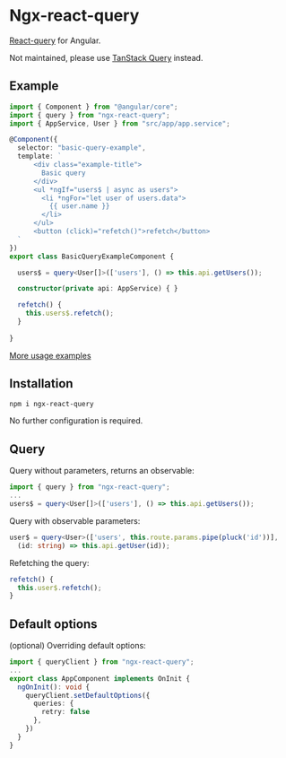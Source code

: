 # Ngx-react-query

[React-query](https://tanstack.com/query) for Angular.

Not maintained, please use [TanStack Query](https://tanstack.com/query/latest/docs/framework/angular/overview) instead.

## Example

```ts
import { Component } from "@angular/core";
import { query } from "ngx-react-query";
import { AppService, User } from "src/app/app.service";

@Component({
  selector: "basic-query-example",
  template: `
      <div class="example-title">
        Basic query
      </div>
      <ul *ngIf="users$ | async as users">
        <li *ngFor="let user of users.data">
          {{ user.name }}
        </li>
      </ul>
      <button (click)="refetch()">refetch</button>
  `
})
export class BasicQueryExampleComponent {

  users$ = query<User[]>(['users'], () => this.api.getUsers());

  constructor(private api: AppService) { }

  refetch() {
    this.users$.refetch();
  }
  
}
```

[More usage examples](https://andrey99z.github.io/query-examples)

## Installation
```
npm i ngx-react-query
```
No further configuration is required.
## Query
Query without parameters, returns an observable:
```ts
import { query } from "ngx-react-query";
...
users$ = query<User[]>(['users'], () => this.api.getUsers());
```
Query with observable parameters:
```ts
user$ = query<User>(['users', this.route.params.pipe(pluck('id'))], 
  (id: string) => this.api.getUser(id));
```
Refetching the query:
```ts
refetch() {
  this.user$.refetch();
}
```
## Default options
(optional) Overriding default options:
```ts
import { queryClient } from "ngx-react-query";
...
export class AppComponent implements OnInit {
  ngOnInit(): void {
    queryClient.setDefaultOptions({
      queries: {
        retry: false
      },
    })
  }
}
```

